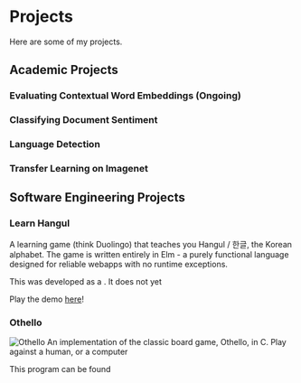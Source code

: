 # Projects 
Here are some of my projects.

## Academic Projects

### Evaluating Contextual Word Embeddings (Ongoing)

### Classifying Document Sentiment

### Language Detection

### Transfer Learning on Imagenet

## Software Engineering Projects

### Learn Hangul
A learning game (think Duolingo) that teaches you Hangul / 한글, the Korean alphabet. The game is written entirely in Elm - a purely functional language designed for reliable webapps with no runtime exceptions.

This was developed as a . It does not yet

Play the demo [here](https://www.classes.cs.uchicago.edu/archive/2019/spring/22300-1/showcase/mwhanna/index.html)!

### Othello
![Othello](/assets/img/othello.png=150x150)
An implementation of the classic board game, Othello, in C. Play against a human, or a computer 

This program can be found

